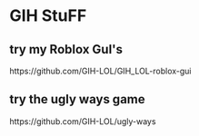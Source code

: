 # GIH StuFF
<body>

<h2>try my Roblox GuI's</h2>
https://github.com/GIH-LOL/GIH_LOL-roblox-gui
<h2>try the ugly ways game</h2>
https://github.com/GIH-LOL/ugly-ways
</body>










